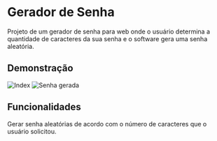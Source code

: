 
# Gerador de Senha

Projeto de um gerador de senha para web onde o usuário determina a quantidade de caracteres da sua senha e o software gera uma senha aleatória.
## Demonstração

![Index](.assets/foto.png)
![Senha gerada](.assets/foto1.png)

## Funcionalidades

Gerar senha aleatórias de acordo com o número de caracteres que o usuário solicitou.

